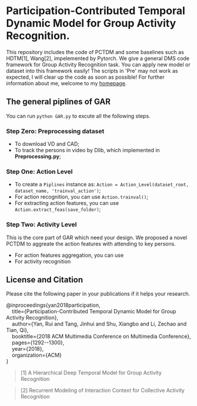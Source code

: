 # Participation-Contributed Temporal Dynamic Model for Group Activity Recognition.

This repository includes the code of PCTDM and some baselines such as HDTM[1], Wang[2], impelemented by Pytorch. We give a general DMS code framework for Group Activity Recognition task. You can apply new model or dataset into this framework easily! The scripts in 'Pre' may not work as expected, I will clear up the code as soon as possible! For further information about me, welcome to my [homepage](https://ruiyan1995.github.io/).


## The general piplines of GAR
You can run `python GAR.py` to excute all the following steps.
### Step Zero: Preprocessing dataset
- To download VD and CAD;
- To track the persons in video by Dlib, which implemented in **Preprocessing.py**;

### Step One: Action Level
- To create a `Piplines` instance as:
`Action = Action_Level(dataset_root, dataset_name, 'trainval_action')`;
- For action recognition, you can use `Action.trainval()`;
- For extracting action features, you can use `Action.extract_feas(save_folder)`;

### Step Two: Activity Level
This is the core part of GAR which need your design. We proposed a novel PCTDM to aggreate the action features with attending to key persons.
- For action features aggregation, you can use 
- For activity recognition

## License and Citation 
Please cite the following paper in your publications if it helps your research.

@inproceedings{yan2018participation,  
&nbsp;&nbsp;&nbsp;&nbsp;title={Participation-Contributed Temporal Dynamic Model for Group Activity Recognition},  
&nbsp;&nbsp;&nbsp;&nbsp;author={Yan, Rui and Tang, Jinhui and Shu, Xiangbo and Li, Zechao and Tian, Qi},  
&nbsp;&nbsp;&nbsp;&nbsp;booktitle={2018 ACM Multimedia Conference on Multimedia Conference},  
&nbsp;&nbsp;&nbsp;&nbsp;pages={1292--1300},  
&nbsp;&nbsp;&nbsp;&nbsp;year={2018},  
&nbsp;&nbsp;&nbsp;&nbsp;organization={ACM}  
}
> [1] A Hierarchical Deep Temporal Model for Group Activity Recognition

> [2] Recurrent Modeling of Interaction Context for Collective Activity Recognition